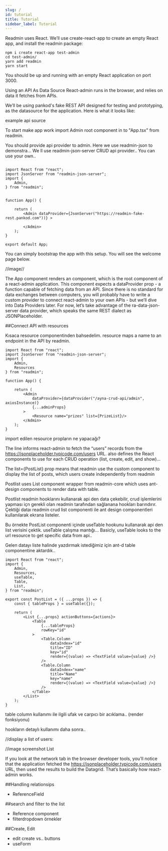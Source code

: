 ```yaml
---
slug: /
id: tutorial
title: Tutorial
sidebar_label: Tutorial
---
```



Readmin uses React. We’ll use create-react-app to create an empty React app, and install the readmin package:


````
npm i create react-app test-admin
cd test-admin/
yarn add readmin 
yarn start

````

You should be up and running with an empty React application on port 3000.

Using an API As Data Source
React-admin runs in the browser, and relies on data it fetches from APIs.

We’ll be using pankod's  fake REST API designed for testing and prototyping, as the datasource for the application. Here is what it looks like:



example api source


To start make app work import Admin root component in to "App.tsx"  from readmin.

You should provide api provider to admin. Here we use readmin-json to demonstra...
We ll use readmin-json-server CRUD api provider.. You can use your own..

```

import React from "react";
import JsonServer from "readmin-json-server";
import {
    Admin,
} from "readmin";

    
function App() {

    return (
        <Admin dataProvider={JsonServer("https://readmin-fake-rest.pankod.com"))} >
      
        </Admin>
    );
}

export default App;

```

You can simply bootstrap the app with this setup. You will see the welcome page below.


//image//


The App component renders an <Admin> component, which is the root component of a react-admin application. This component expects a dataProvider prop - a function capable of fetching data from an API. Since there is no standard for data exchanges between computers, you will probably have to write a custom provider to connect react-admin to your own APIs - but we’ll dive into Data Providers later. For now, let’s take advantage of the ra-data-json-server data provider, which speaks the same REST dialect as JSONPlaceholder.


##Connect API with resources 

Kısaca resource componentinden bahsedelim. 
resource maps a name to an endpoint in the API by readmin.



```
import React from "react";
import JsonServer from "readmin-json-server";
import {
    Admin,
    Resources
} from "readmin";

function App() {
 
    return (
        <Admin
            dataProvider={dataProvider("/ayna-crud-api/admin", axiosInstance)}
            {...adminProps}
        >
            <Resource name="prizes" list={PrizeList}/>
        </Admin>
    );
}
```

import edilen resource propların ne yapacağı?

The line <Resource name="users" /> informs react-admin to fetch the “users” records from the https://jsonplaceholder.typicode.com/users URL. <Resource> also defines the React components to use for each CRUD operation (list, create, edit, and show)...


The list={PostList} prop means that readmin  use the <PostList> custom component to display the list of posts, which users create independently from readmin  

Postlist uses List component wrapper from readmin-core  which uses ant-design components to render data with table.

Postlist readmin hooklarını kullanarak api den data çekebilir, crud işlemlerini yapması içn gerekli olan readmin  tarafından sağlanana hookları barındırır. Çektiği dataı readmin crud list componenti ile ant design componentleri kullanılarak ekrana listeler.

Bu örnekte PostList componenti içinde useTable hookunu kullanarak api den list verisini çektik. useTable çalışma mantığı...
Basicly, useTable looks to the url resource to get specific data from api..

Gelen datayı liste halinde yazdırmak istediğimiz için ant-d table componentine aktardık..

```
import React from "react";
import {
    Admin,
    Resources,
    useTable,
    Table,
    List,
} from "readmin";

export const PostList = ({ ...props }) => {
    const { tableProps } = useTable({});

    return (
        <List {...props} actionButtons={actions}>
            <Table
                {...tableProps}
                rowKey="id"
            >
                <Table.Column
                    dataIndex="id"
                    title="ID"
                    key="id"
                    render={(value) => <TextField value={value} />}
                />
                <Table.Column
                    dataIndex="name"
                    title="Name"
                    key="name"
                    render={(value) => <TextField value={value} />}
                />
            </Table>
        </List>
    );
}
```

table column kullanımı ile ilgili ufak ve carpıcı bir acıklama..
(render fonksiyonu)

hookların detaylı kullanımı daha sonra..


//display a list of users:

//image screenshot List


If you look at the network tab in the browser developer tools, you’ll notice that the application fetched the https://jsonplaceholder.typicode.com/users URL, then used the results to build the Datagrid. That’s basically how react-admin works.


##Handling relationsips

- ReferenceField

##search and filter to the list

- Reference component
- filterdropdown örnekler

##Create, Edit

- edit create vs.. buttons
- useForm